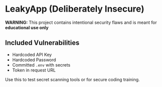 # LeakyApp (Deliberately Insecure)

**WARNING:** This project contains intentional security flaws and is meant for **educational use only**

## Included Vulnerabilities
- Hardcoded API Key
- Hardcoded Password
- Committed `.env` with secrets
- Token in request URL

Use this to test secret scanning tools or for secure coding training.
